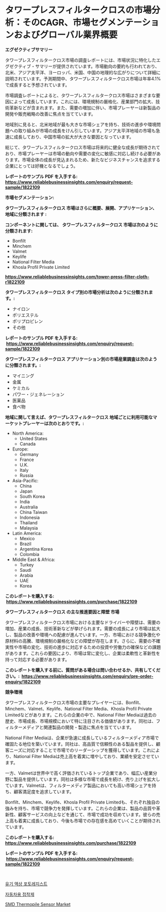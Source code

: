 <p><h1>タワープレスフィルタークロスの市場分析：そのCAGR、市場セグメンテーションおよびグローバル業界概要</h1></p><p><strong>エグゼクティブサマリー</strong></p>
<p><p>タワープレスフィルタークロス市場の調査レポートには、市場状況に特化したエグゼクティブ・サマリーが提供されています。市場動向の要約も行われており、北米、アジア太平洋、ヨーロッパ、米国、中国の地理的な広がりについて詳細に説明されています。予測期間中、タワープレスフィルタークロス市場は年率4.1%で成長すると予想されています。</p><p>市場調査レポートによると、タワープレスフィルタークロス市場はさまざまな要因によって成長しています。これには、環境規制の厳格化、産業部門の拡大、技術革新などが含まれます。また、需要の増加に伴い、市場プレーヤーは新製品の開発や販売戦略の改善に焦点を当てています。</p><p>地域別に見ると、北米地域が最も大きな市場シェアを持ち、技術の進歩や環境問題への取り組みが市場の成長をけん引しています。アジア太平洋地域の市場も急速に成長しており、中国市場の拡大が大きな要因となっています。</p><p>総じて、タワープレスフィルタークロス市場は将来的に健全な成長が期待されており、市場プレーヤーは市場の動向や需要の変化に敏感に対応し続ける必要があります。市場全体の成長が見込まれるため、新たなビジネスチャンスを追求する企業にとっては好機となるでしょう。</p></p>
<p><strong>レポートのサンプル PDF を入手する: <a href="https://www.reliablebusinessinsights.com/enquiry/request-sample/1822109">https://www.reliablebusinessinsights.com/enquiry/request-sample/1822109</a></strong></p>
<p><strong>市場セグメンテーション:</strong></p>
<p><strong> タワープレスフィルタークロス 市場はさらに概要、展開、アプリケーション、地域に分類されます :</strong></p>
<p><strong>コンポーネントに関しては、 タワープレスフィルタークロス 市場は次のように分類されます: &nbsp;</strong></p>
<p><ul><li>Bonfilt</li><li>Minchem</li><li>Valmet</li><li>Keylife</li><li>National Filter Media</li><li>Khosla Profil Private Limited</li></ul></p>
<p><strong><a href="https://www.reliablebusinessinsights.com/tower-press-filter-cloth-r1822109">https://www.reliablebusinessinsights.com/tower-press-filter-cloth-r1822109</a></strong></p>
<p><strong> タワープレスフィルタークロス タイプ別の市場分析は次のように分類されます。:</strong></p>
<p><ul><li>ナイロン</li><li>ポリエステル</li><li>ポリプロピレン</li><li>その他</li></ul></p>
<p><strong>レポートのサンプル PDF を入手する: &nbsp;<a href="https://www.reliablebusinessinsights.com/enquiry/request-sample/1822109">https://www.reliablebusinessinsights.com/enquiry/request-sample/1822109</a></strong></p>
<p><strong> タワープレスフィルタークロス アプリケーション別の市場産業調査は次のように分類されます。:</strong></p>
<p><ul><li>マイニング</li><li>金属</li><li>ケミカル</li><li>パワー・ジェネレーション</li><li>医薬品</li><li>食べ物</li></ul></p>
<p><strong>地域に関して言えば、タワープレスフィルタークロス 地域ごとに利用可能なマーケットプレーヤーは次のとおりです。:</strong></p>
<p><ul>
    <li>
        North America:
        <ul>
            <li>United States</li>
            <li>Canada</li>
        </ul>
    </li>
    <li>
        Europe:
        <ul>
            <li>Germany</li>
            <li>France</li>
            <li>U.K.</li>
            <li>Italy</li>
            <li>Russia</li>
        </ul>
    </li>
    <li>
        Asia-Pacific:
        <ul>
            <li>China</li>
            <li>Japan</li>
            <li>South Korea</li>
            <li>India</li>
            <li>Australia</li>
            <li>China Taiwan</li>
            <li>Indonesia</li>
            <li>Thailand</li>
            <li>Malaysia</li>
        </ul>
    </li>
    <li>
        Latin America:
        <ul>
            <li>Mexico</li>
            <li>Brazil</li>
            <li>Argentina Korea</li>
            <li>Colombia</li>
        </ul>
    </li>
    <li>
        Middle East & Africa:
        <ul>
            <li>Turkey</li>
            <li>Saudi</li>
            <li>Arabia</li>
            <li>UAE</li>
            <li>Korea</li>
        </ul>
    </li>
    </ul></p>
<p><strong>このレポートを購入する: &nbsp;<a href="https://www.reliablebusinessinsights.com/purchase/1822109">https://www.reliablebusinessinsights.com/purchase/1822109</a></strong></p>
<p><strong>タワープレスフィルタークロス の主な推進要因と障壁 市場</strong></p>
<p><p>タワープレスフィルタークロス市場における主要なドライバーや障壁は、需要の増加、産業の成長、技術革新などが挙げられます。需要の成長により市場は拡大し、製品の改善や環境への配慮が進んでいます。一方、市場における競争激化や原材料の高騰、環境規制の厳格化などの障壁が存在します。さらに、需要の不確実性や市場の変化、技術の進歩に対応するための投資や労働力の確保などの課題があります。これらの要因により、市場は常に変化し、企業は柔軟性と革新性を持って対応する必要があります。</p></p>
<p><strong>このレポートを購入する前に、質問がある場合は問い合わせるか、共有してください。:&nbsp; <a href="https://www.reliablebusinessinsights.com/enquiry/pre-order-enquiry/1822109">https://www.reliablebusinessinsights.com/enquiry/pre-order-enquiry/1822109</a></strong></p>
<p><strong>競争環境</strong></p>
<p><p>タワープレスフィルタークロス市場の主要なプレイヤーには、Bonfilt、Minchem、Valmet、Keylife、National Filter Media、Khosla Profil Private Limitedなどがあります。これらの企業の中で、National Filter Mediaは過去の歴史、市場成長、市場規模において特に注目される価値があります。同社は、フィルターメディアと関連製品の開発・製造に焦点を当てています。</p><p>National Filter Mediaは、企業が急速に成長しているフィルターメディア市場で確固たる地位を築いています。同社は、高品質で信頼性のある製品を提供し、顧客ニーズに対応することで市場でのリーダーシップを獲得しています。これにより、National Filter Mediaは売上高を着実に増やしており、業績を安定させています。</p><p>一方、Valmetは世界中で高く評価されているトップ企業であり、幅広い産業分野に製品を提供しています。同社は多様な市場で成長を続け、売り上げを拡大しています。Valmetは、フィルターメディア製品においても高い市場シェアを持ち、顧客満足度を追求しています。</p><p>Bonfilt、Minchem、Keylife、Khosla Profil Private Limitedも、それぞれ独自の強みを持ち、市場で競争力を発揮しています。これらの企業は、製品の品質や革新性、顧客サービスの向上などを通じて、市場で成功を収めています。彼らの売上高も着実に成長しており、今後も市場での存在感を高めていくことが期待されています。</p></p>
<p><strong>このレポートを購入する: &nbsp; <a href="https://www.reliablebusinessinsights.com/purchase/1822109">https://www.reliablebusinessinsights.com/purchase/1822109</a></strong></p>
<p><strong>レポートのサンプル PDF を入手する: &nbsp;<a href="https://www.reliablebusinessinsights.com/enquiry/request-sample/1822109">https://www.reliablebusinessinsights.com/enquiry/request-sample/1822109</a></strong><strong></strong></p>
<p>&nbsp;</p>
<p><p><a href="https://github.com/EthaWolf/Market-Research-Report-List-1/blob/main/132412292074.md">유기 액상 포토레지스트</a></p><p><a href="https://github.com/kvbohdfy111/Market-Research-Report-List-1/blob/main/231874192075.md">자동차용 접착제</a></p><p><a href="https://issuu.com/reportprime-2/docs/smd-thermopile-sensor-market-size-2030.pptx">SMD Thermopile Sensor Market</a></p></p>